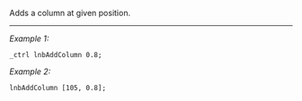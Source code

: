Adds a column at given position.


---
*Example 1:*
```sqf
_ctrl lnbAddColumn 0.8;
```

*Example 2:*
```sqf
lnbAddColumn [105, 0.8];
```